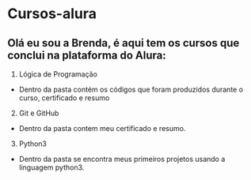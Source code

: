 # Cursos-alura

## Olá eu sou a Brenda, é aqui tem os cursos que conclui na plataforma do Alura:
 
 1. Lógica de Programação
   - Dentro da pasta contém os códigos que foram produzidos durante o curso, certificado e resumo
   
 2. Git e GitHub
   - Dentro da pasta contem meu certificado e resumo.
 
 3. Python3
   - Dentro da pasta se encontra meus primeiros projetos usando a linguagem python3.
